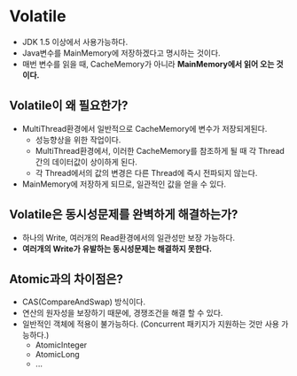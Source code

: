# Volatile
- JDK 1.5 이상에서 사용가능하다.
- Java변수를 MainMemory에 저장하겠다고 명시하는 것이다.
- 매번 변수를 읽을 때, CacheMemory가 아니라 **MainMemory에서 읽어 오는 것이다.**

## Volatile이 왜 필요한가?
- MultiThread환경에서 일반적으로 CacheMemory에 변수가 저장되게된다.
  - 성능향상을 위한 작업이다.
  - MultiThread환경에서, 이러한 CacheMemory를 참조하게 될 때 각 Thread간의 데이터값이 상이하게 된다.
  - 각 Thread에서의 값의 변경은 다른 Thread에 즉시 전파되지 않는다.
- MainMemory에 저장하게 되므로, 일관적인 값을 얻을 수 있다.

## Volatile은 동시성문제를 완벽하게 해결하는가?
- 하나의 Write, 여러개의 Read환경에서의 일관성만 보장 가능하다.
- **여러개의 Write가 유발하는 동시성문제는 해결하지 못한다.**

## Atomic과의 차이점은?
- CAS(CompareAndSwap) 방식이다.
- 연산의 원자성을 보장하기 때문에, 경쟁조건을 해결 할 수 있다.
- 일반적인 객체에 적용이 불가능하다. (Concurrent 패키지가 지원하는 것만 사용 가능하다.)
  - AtomicInteger
  - AtomicLong
  - ...
